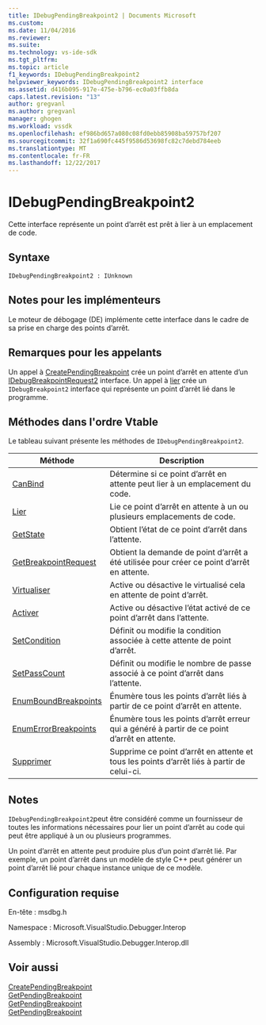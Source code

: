 ```yaml
---
title: IDebugPendingBreakpoint2 | Documents Microsoft
ms.custom: 
ms.date: 11/04/2016
ms.reviewer: 
ms.suite: 
ms.technology: vs-ide-sdk
ms.tgt_pltfrm: 
ms.topic: article
f1_keywords: IDebugPendingBreakpoint2
helpviewer_keywords: IDebugPendingBreakpoint2 interface
ms.assetid: d416b095-917e-475e-b796-ec0a03ffb8da
caps.latest.revision: "13"
author: gregvanl
ms.author: gregvanl
manager: ghogen
ms.workload: vssdk
ms.openlocfilehash: ef986bd657a080c08fd0ebb85908ba59757bf207
ms.sourcegitcommit: 32f1a690fc445f9586d53698fc82c7debd784eeb
ms.translationtype: MT
ms.contentlocale: fr-FR
ms.lasthandoff: 12/22/2017
---
```

# <a name="idebugpendingbreakpoint2"></a>IDebugPendingBreakpoint2
Cette interface représente un point d’arrêt est prêt à lier à un emplacement de code.  
  
## <a name="syntax"></a>Syntaxe  
  
```  
IDebugPendingBreakpoint2 : IUnknown  
```  
  
## <a name="notes-for-implementers"></a>Notes pour les implémenteurs  
 Le moteur de débogage (DE) implémente cette interface dans le cadre de sa prise en charge des points d’arrêt.  
  
## <a name="notes-for-callers"></a>Remarques pour les appelants  
 Un appel à [CreatePendingBreakpoint](../../../extensibility/debugger/reference/idebugengine2-creatependingbreakpoint.md) crée un point d’arrêt en attente d’un [IDebugBreakpointRequest2](../../../extensibility/debugger/reference/idebugbreakpointrequest2.md) interface. Un appel à [lier](../../../extensibility/debugger/reference/idebugpendingbreakpoint2-bind.md) crée un `IDebugBreakpoint2` interface qui représente un point d’arrêt lié dans le programme.  
  
## <a name="methods-in-vtable-order"></a>Méthodes dans l'ordre Vtable  
 Le tableau suivant présente les méthodes de `IDebugPendingBreakpoint2`.  
  
|Méthode|Description|  
|------------|-----------------|  
|[CanBind](../../../extensibility/debugger/reference/idebugpendingbreakpoint2-canbind.md)|Détermine si ce point d’arrêt en attente peut lier à un emplacement du code.|  
|[Lier](../../../extensibility/debugger/reference/idebugpendingbreakpoint2-bind.md)|Lie ce point d’arrêt en attente à un ou plusieurs emplacements de code.|  
|[GetState](../../../extensibility/debugger/reference/idebugpendingbreakpoint2-getstate.md)|Obtient l’état de ce point d’arrêt dans l’attente.|  
|[GetBreakpointRequest](../../../extensibility/debugger/reference/idebugpendingbreakpoint2-getbreakpointrequest.md)|Obtient la demande de point d’arrêt a été utilisée pour créer ce point d’arrêt en attente.|  
|[Virtualiser](../../../extensibility/debugger/reference/idebugpendingbreakpoint2-virtualize.md)|Active ou désactive le virtualisé cela en attente de point d’arrêt.|  
|[Activer](../../../extensibility/debugger/reference/idebugpendingbreakpoint2-enable.md)|Active ou désactive l’état activé de ce point d’arrêt dans l’attente.|  
|[SetCondition](../../../extensibility/debugger/reference/idebugpendingbreakpoint2-setcondition.md)|Définit ou modifie la condition associée à cette attente de point d’arrêt.|  
|[SetPassCount](../../../extensibility/debugger/reference/idebugpendingbreakpoint2-setpasscount.md)|Définit ou modifie le nombre de passe associé à ce point d’arrêt dans l’attente.|  
|[EnumBoundBreakpoints](../../../extensibility/debugger/reference/idebugpendingbreakpoint2-enumboundbreakpoints.md)|Énumère tous les points d’arrêt liés à partir de ce point d’arrêt en attente.|  
|[EnumErrorBreakpoints](../../../extensibility/debugger/reference/idebugpendingbreakpoint2-enumerrorbreakpoints.md)|Énumère tous les points d’arrêt erreur qui a généré à partir de ce point d’arrêt en attente.|  
|[Supprimer](../../../extensibility/debugger/reference/idebugpendingbreakpoint2-delete.md)|Supprime ce point d’arrêt en attente et tous les points d’arrêt liés à partir de celui-ci.|  
  
## <a name="remarks"></a>Notes  
 `IDebugPendingBreakpoint2`peut être considéré comme un fournisseur de toutes les informations nécessaires pour lier un point d’arrêt au code qui peut être appliqué à un ou plusieurs programmes.  
  
 Un point d’arrêt en attente peut produire plus d’un point d’arrêt lié. Par exemple, un point d’arrêt dans un modèle de style C++ peut générer un point d’arrêt lié pour chaque instance unique de ce modèle.  
  
## <a name="requirements"></a>Configuration requise  
 En-tête : msdbg.h  
  
 Namespace : Microsoft.VisualStudio.Debugger.Interop  
  
 Assembly : Microsoft.VisualStudio.Debugger.Interop.dll  
  
## <a name="see-also"></a>Voir aussi  
 [CreatePendingBreakpoint](../../../extensibility/debugger/reference/idebugengine2-creatependingbreakpoint.md)   
 [GetPendingBreakpoint](../../../extensibility/debugger/reference/idebugbreakpointboundevent2-getpendingbreakpoint.md)   
 [GetPendingBreakpoint](../../../extensibility/debugger/reference/idebugboundbreakpoint2-getpendingbreakpoint.md)   
 [GetPendingBreakpoint](../../../extensibility/debugger/reference/idebugerrorbreakpoint2-getpendingbreakpoint.md)